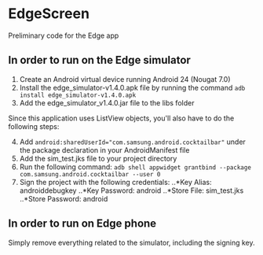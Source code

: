 # EdgeScreen
Preliminary code for the Edge app 

## In order to run on the Edge simulator
1. Create an Android virtual device running Android 24 (Nougat 7.0)
2. Install the edge_simulator-v1.4.0.apk file by running the command `adb install edge_simulator-v1.4.0.apk`
3. Add the edge_simulator_v1.4.0.jar file to the libs folder

Since this application uses ListView objects, you'll also have to do the following steps:

4. Add `android:sharedUserId="com.samsung.android.cocktailbar"` under the package declaration in your AndroidManifest file
5. Add the sim_test.jks file to your project directory
6. Run the following command: `adb shell appwidget grantbind --package com.samsung.android.cocktailbar --user 0`
7. Sign the project with the following credentials:
    ..*Key Alias: androiddebugkey
    ..*Key Password: android
    ..*Store File: sim_test.jks
    ..*Store Password: android

## In order to run on Edge phone
Simply remove everything related to the simulator, including the signing key.
